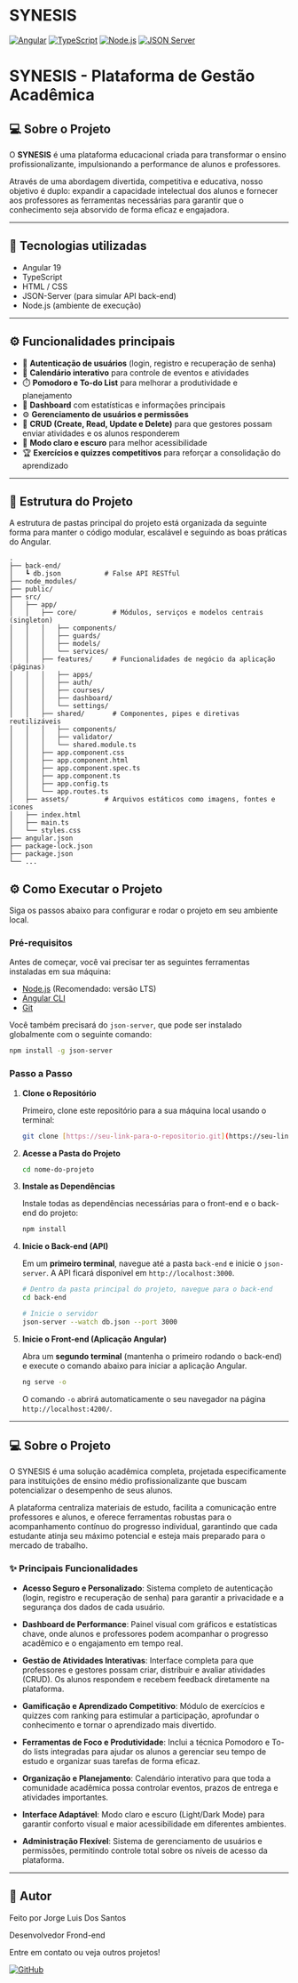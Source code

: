 # SYNESIS

[![Angular](https://img.shields.io/badge/Angular-19-DD0031?logo=angular&logoColor=white)](https://angular.io/) 
[![TypeScript](https://img.shields.io/badge/TypeScript-4.9-3178C6?logo=typescript&logoColor=white)](https://www.typescriptlang.org/)
[![Node.js](https://img.shields.io/badge/Node.js-22-339933?logo=node.js&logoColor=white)](https://nodejs.org/)
[![JSON Server](https://img.shields.io/badge/JSON--Server-FE692B?logo=json&logoColor=white)](https://github.com/typicode/json-server)

# SYNESIS - Plataforma de Gestão Acadêmica

## 💻 Sobre o Projeto

O **SYNESIS** é uma plataforma educacional criada para transformar o ensino profissionalizante, impulsionando a performance de alunos e professores.

Através de uma abordagem divertida, competitiva e educativa, nosso objetivo é duplo: expandir a capacidade intelectual dos alunos e fornecer aos professores as ferramentas necessárias para garantir que o conhecimento seja absorvido de forma eficaz e engajadora.

---

## 🚀 Tecnologias utilizadas

- Angular 19  
- TypeScript  
- HTML / CSS  
- JSON-Server (para simular API back-end)  
- Node.js (ambiente de execução)  

---

## ⚙️ Funcionalidades principais

- 🔐 **Autenticação de usuários** (login, registro e recuperação de senha)  
- 📅 **Calendário interativo** para controle de eventos e atividades  
- ⏱️ **Pomodoro e To-do List** para melhorar a produtividade e planejamento  
- 🧾 **Dashboard** com estatísticas e informações principais  
- ⚙️ **Gerenciamento de usuários e permissões**  
- 📝 **CRUD (Create, Read, Update e Delete)** para que gestores possam enviar atividades e os alunos responderem  
- 🌙 **Modo claro e escuro** para melhor acessibilidade  
- 🏆 **Exercícios e quizzes competitivos** para reforçar a consolidação do aprendizado

---

## 🧩 Estrutura do Projeto

A estrutura de pastas principal do projeto está organizada da seguinte forma para manter o código modular, escalável e seguindo as boas práticas do Angular.

```
.
├── back-end/
│   ┗ db.json           # False API RESTful 
├── node_modules/
├── public/
├── src/
│   ├── app/
│   │   ├── core/         # Módulos, serviços e modelos centrais (singleton)
│   │   │   ├── components/
│   │   │   ├── guards/
│   │   │   ├── models/
│   │   │   └── services/
│   │   ├── features/     # Funcionalidades de negócio da aplicação (páginas)
│   │   │   ├── apps/
│   │   │   ├── auth/
│   │   │   ├── courses/
│   │   │   ├── dashboard/
│   │   │   └── settings/
│   │   ├── shared/       # Componentes, pipes e diretivas reutilizáveis
│   │   │   ├── components/
│   │   │   ├── validator/
│   │   │   └── shared.module.ts
│   │   ├── app.component.css
│   │   ├── app.component.html
│   │   ├── app.component.spec.ts
│   │   ├── app.component.ts
│   │   ├── app.config.ts
│   │   └── app.routes.ts
│   ├── assets/         # Arquivos estáticos como imagens, fontes e ícones
│   ├── index.html
│   ├── main.ts
│   └── styles.css
├── angular.json
├── package-lock.json
├── package.json
└── ...
```


## ⚙️ Como Executar o Projeto

Siga os passos abaixo para configurar e rodar o projeto em seu ambiente local.

### Pré-requisitos

Antes de começar, você vai precisar ter as seguintes ferramentas instaladas em sua máquina:
* [Node.js](https://nodejs.org/en/) (Recomendado: versão LTS)
* [Angular CLI](https://angular.io/cli)
* [Git](https://git-scm.com)

Você também precisará do `json-server`, que pode ser instalado globalmente com o seguinte comando:
```bash
npm install -g json-server
```

### Passo a Passo

1.  **Clone o Repositório**
    
    Primeiro, clone este repositório para a sua máquina local usando o terminal:
    ```bash
    git clone [https://seu-link-para-o-repositorio.git](https://seu-link-para-o-repositorio.git)
    ```

2.  **Acesse a Pasta do Projeto**
    
    ```bash
    cd nome-do-projeto
    ```

3.  **Instale as Dependências**
    
    Instale todas as dependências necessárias para o front-end e o back-end do projeto:
    ```bash
    npm install
    ```

4.  **Inicie o Back-end (API)**
    
    Em um **primeiro terminal**, navegue até a pasta `back-end` e inicie o `json-server`. A API ficará disponível em `http://localhost:3000`.
    ```bash
    # Dentro da pasta principal do projeto, navegue para o back-end
    cd back-end

    # Inicie o servidor
    json-server --watch db.json --port 3000
    ```

5.  **Inicie o Front-end (Aplicação Angular)**
    
    Abra um **segundo terminal** (mantenha o primeiro rodando o back-end) e execute o comando abaixo para iniciar a aplicação Angular.
    ```bash
    ng serve -o
    ```
    O comando `-o` abrirá automaticamente o seu navegador na página `http://localhost:4200/`.

---

## 💻 Sobre o Projeto

O SYNESIS é uma solução acadêmica completa, projetada especificamente para instituições de ensino médio profissionalizante que buscam potencializar o desempenho de seus alunos.

A plataforma centraliza materiais de estudo, facilita a comunicação entre professores e alunos, e oferece ferramentas robustas para o acompanhamento contínuo do progresso individual, garantindo que cada estudante atinja seu máximo potencial e esteja mais preparado para o mercado de trabalho.

### ✨ Principais Funcionalidades

- **Acesso Seguro e Personalizado**: Sistema completo de autenticação (login, registro e recuperação de senha) para garantir a privacidade e a segurança dos dados de cada usuário.

- **Dashboard de Performance**: Painel visual com gráficos e estatísticas chave, onde alunos e professores podem acompanhar o progresso acadêmico e o engajamento em tempo real.

- **Gestão de Atividades Interativas**: Interface completa para que professores e gestores possam criar, distribuir e avaliar atividades (CRUD). Os alunos respondem e recebem feedback diretamente na plataforma.

- **Gamificação e Aprendizado Competitivo**: Módulo de exercícios e quizzes com ranking para estimular a participação, aprofundar o conhecimento e tornar o aprendizado mais divertido.

- **Ferramentas de Foco e Produtividade**: Inclui a técnica Pomodoro e To-do lists integradas para ajudar os alunos a gerenciar seu tempo de estudo e organizar suas tarefas de forma eficaz.

- **Organização e Planejamento**: Calendário interativo para que toda a comunidade acadêmica possa controlar eventos, prazos de entrega e atividades importantes.

- **Interface Adaptável**: Modo claro e escuro (Light/Dark Mode) para garantir conforto visual e maior acessibilidade em diferentes ambientes.

- **Administração Flexível**: Sistema de gerenciamento de usuários e permissões, permitindo controle total sobre os níveis de acesso da plataforma.


---
## 👤 Autor

Feito por Jorge Luis Dos Santos

Desenvolvedor Frond-end

Entre em contato ou veja outros projetos!

[![GitHub](https://img.shields.io/badge/GitHub-181717?style=for-the-badge&logo=github&logoColor=white)](https://github.com/Exorcista01)
